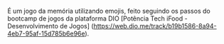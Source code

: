 É um jogo da memória utilizando emojis, feito seguindo os passos do bootcamp de jogos da plataforma DIO [Potência Tech iFood - Desenvolvimento de Jogos] (https://web.dio.me/track/b19b1586-8a94-4eb7-95af-15d785b6e96e).
